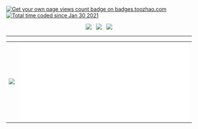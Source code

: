 <p align="left">  
<a href="https://badges.toozhao.com/stats/01FQP76TP6ZBNKKYXKKWX9BGJ8"><img src="https://badges.toozhao.com/badges/01FQP76TP6ZBNKKYXKKWX9BGJ8/blue.svg" alt="Get your own page views count badge on badges.toozhao.com" /></a>
<a href="https://wakatime.com/@4b53d00f-9d2e-4966-822f-ea918cbec9e7"><img src="https://wakatime.com/badge/user/4b53d00f-9d2e-4966-822f-ea918cbec9e7.svg" alt="Total time coded since Jan 30 2021" /></a>
</p>


<p align="center">
<a href="#!"><img src="https://img.shields.io/badge/Editor-Neovim-303030?style=flat-square&logo=Neovim"></a>
&nbsp;
<a href="#!"><img src="https://img.shields.io/badge/Goland-303030?style=flat-square&logo=Goland"></a>
&nbsp;
<a href="#!"><img src="https://img.shields.io/badge/Browser-Chrome-303030?style=flat-square&logo=google-chrome"></a>
</p>

---

<table>
<tr>
<td><a href="#!"><img src="https://github-readme-stats.vercel.app/api/top-langs/?username=isther&exclude_repo=isther.github.io&langs_count=6&layout=compact&theme=cobalt&hide_border=true" /></a></td>
<td><a href="#!"><img src="./calendar.svg" ></a></td>
</tr>
</table>

<!--START_SECTION:waka-->
<!--END_SECTION:waka-->